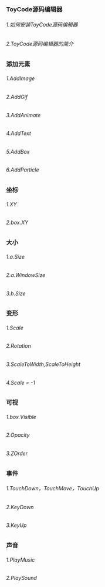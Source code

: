 ### ToyCode源码编辑器
###### 1.如何安装ToyCode源码编辑器
###### 2.ToyCode源码编辑器的简介

### 添加元素
###### 1.AddImage
###### 2.AddGif
###### 3.AddAnimate
###### 4.AddText
###### 5.AddBox
###### 6.AddParticle

### 坐标
###### 1.XY
###### 2.box.XY

### 大小
###### 1.a.Size
###### 2.a.WindowSize
###### 3.b.Size

### 变形
###### 1.Scale
###### 2.Rotation
###### 3.ScaleToWidth,ScaleToHeight
###### 4.Scale = -1

### 可视
###### 1.box.Visible
###### 2.Opacity
###### 3.ZOrder


### 事件
###### 1.TouchDown，TouchMove，TouchUp
###### 2.KeyDown
###### 3.KeyUp

### 声音
###### 1.PlayMusic
###### 2.PlaySound

